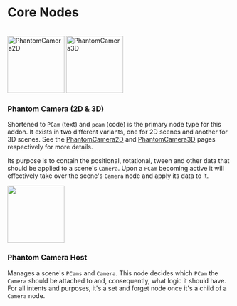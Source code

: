 # Core Nodes

<br>

<div class="side-by-side">
<img alt="PhantomCamera2D" src="/assets/icons/phantom-camera-2D.svg" width="128" />
<img alt="PhantomCamera3D" src="/assets/icons/phantom-camera-3D.svg" width="128" />
</div>

### Phantom Camera (2D & 3D)
Shortened to `PCam` (text) and `pcam` (code) is the primary node type for this addon. It exists in two different variants, one for 2D scenes and another for 3D scenes. See the [PhantomCamera2D](./phantom-camera-2d) and [PhantomCamera3D](./phantom-camera-3d) pages respectively for more details.

Its purpose is to contain the positional, rotational, tween and other data that should be applied to a scene's `Camera`. Upon a `PCam` becoming active it will effectively take over the scene's `Camera` node and apply its data to it.

<img src="/assets/icons/phantom-camera-host.svg" width="128" />

### Phantom Camera Host
Manages a scene's `PCams` and `Camera`. This node decides which `PCam` the `Camera` should be attached to and, consequently, what logic it should have. For all intents and purposes, it's a set and forget node once it's a child of a `Camera` node.
